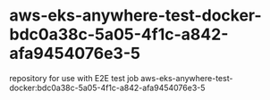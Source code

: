 # aws-eks-anywhere-test-docker-bdc0a38c-5a05-4f1c-a842-afa9454076e3-5
repository for use with E2E test job aws-eks-anywhere-test-docker:bdc0a38c-5a05-4f1c-a842-afa9454076e3-5
